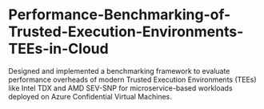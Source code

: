# Performance-Benchmarking-of-Trusted-Execution-Environments-TEEs-in-Cloud
Designed and implemented a benchmarking framework to evaluate performance overheads of modern Trusted Execution Environments (TEEs) like Intel TDX and AMD SEV-SNP for microservice-based workloads deployed on Azure Confidential Virtual Machines.

